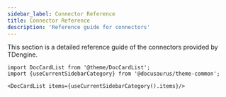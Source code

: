 ```yaml
---
sidebar_label: Connector Reference
title: Connector Reference
description: 'Reference guide for connectors'
---
```


This section is a detailed reference guide of the connectors provided by TDengine.

```mdx-code-block
import DocCardList from '@theme/DocCardList';
import {useCurrentSidebarCategory} from '@docusaurus/theme-common';

<DocCardList items={useCurrentSidebarCategory().items}/>
```

